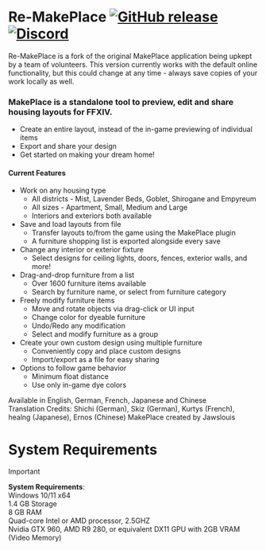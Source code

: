 # Re-MakePlace [![GitHub release](https://img.shields.io/github/release/RemakePlace/App.svg)](https://GitHub.com/RemakePlace/App/releases/) [![Discord](https://img.shields.io/badge/Discord-%235865F2.svg?style=for-the-badge&logo=discord&logoColor=white)](https://discord.gg/NXjxuHPMpG)
Re-MakePlace is a fork of the original MakePlace application being upkept by a team of volunteers. This version currently works with the default online functionality, but this could change at any time - always save copies of your work locally as well.

### MakePlace is a standalone tool to preview, edit and share housing layouts for FFXIV.
- Create an entire layout, instead of the in-game previewing of individual items
- Export and share your design
- Get started on making your dream home!

#### Current Features
- Work on any housing type
  - All districts - Mist, Lavender Beds, Goblet, Shirogane and Empyreum
  - All sizes - Apartment, Small, Medium and Large
  - Interiors and exteriors both available
- Save and load layouts from file
  - Transfer layouts to/from the game using the MakePlace plugin
  - A furniture shopping list is exported alongside every save
- Change any interior or exterior fixture
  - Select designs for ceiling lights, doors, fences, exterior walls, and more!
- Drag-and-drop furniture from a list
  - Over 1600 furniture items available
  - Search by furniture name, or select from furniture category
- Freely modify furniture items
  - Move and rotate objects via drag-click or UI input
  - Change color for dyeable furniture
  - Undo/Redo any modification
  - Select and modify furniture as a group
- Create your own custom design using multiple furniture
  - Conveniently copy and place custom designs
  - Import/export as a file for easy sharing
- Options to follow game behavior
  - Minimum float distance
  - Use only in-game dye colors

Available in English, German, French, Japanese and Chinese    
Translation Credits: Shichi (German), Skiz (German), Kurtys (French), healng (Japanese), Ernos (Chinese)
MakePlace created by Jawslouis

# System Requirements
> [!IMPORTANT]  
> **System Requirements**:    
> Windows 10/11 x64    
> 1.4 GB Storage    
> 8 GB RAM    
> Quad-core Intel or AMD processor, 2.5GHZ    
> Nvidia GTX 960, AMD R9 280, or equivalent DX11 GPU with 2GB VRAM (Video Memory)    
